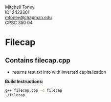 Mitchell Toney  
ID: 2423301  
mtoney@chapman.edu  
CPSC 350 04  

# Filecap

## Contains filecap.cpp  
* returns test.txt into <outputfile> with inverted capitalization

**Build Instructions:**  
```bash
g++ filecap.cpp -o filecap
./filecap
```
